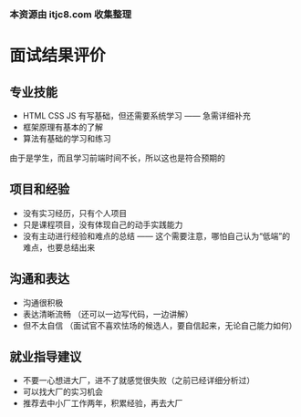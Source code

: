 ### 本资源由 itjc8.com 收集整理
# 面试结果评价

## 专业技能

- HTML CSS JS 有写基础，但还需要系统学习 —— 急需详细补充
- 框架原理有基本的了解
- 算法有基础的学习和练习

由于是学生，而且学习前端时间不长，所以这也是符合预期的

## 项目和经验

- 没有实习经历，只有个人项目
- 只是课程项目，没有体现自己的动手实践能力
- 没有主动进行经验和难点的总结 —— 这个需要注意，哪怕自己认为“低端”的难点，也要总结出来

## 沟通和表达

- 沟通很积极
- 表达清晰流畅 （还可以一边写代码，一边讲解）
- 但不太自信 （面试官不喜欢怯场的候选人，要自信起来，无论自己能力如何）

## 就业指导建议

- 不要一心想进大厂，进不了就感觉很失败（之前已经详细分析过）
- 可以找大厂的实习机会
- 推荐去中小厂工作两年，积累经验，再去大厂
